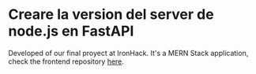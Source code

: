# Creare la version del server de node.js en FastAPI

Developed of our final proyect at IronHack. It's a MERN Stack application, check the frontend repository [here](https://github.com/eoGimenez/localartCo-server).
